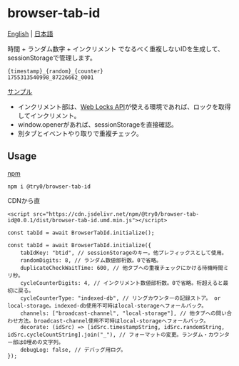 # browser-tab-id

[English](./README.md) | [日本語](./README.ja.md)

時間 + ランダム数字 + インクリメント でなるべく重複しないIDを生成して、sessionStorageで管理します。  


```
{timestamp}_{random}_{counter}
1755313540998_87226662_0001
```

[サンプル](https://try0.github.io/browser-tab-id/index.html)

* インクリメント部は、[Web Locks API](https://developer.mozilla.org/ja/docs/Web/API/Web_Locks_API)が使える環境であれば、ロックを取得してインクリメント。
* window.openerがあれば、sessionStorageを直接確認。
* 別タブとイベントやり取りで重複チェック。


## Usage

[npm](https://www.npmjs.com/package/@try0/browser-tab-id)
```
npm i @try0/browser-tab-id
```

CDNから直
```
<script src="https://cdn.jsdelivr.net/npm/@try0/browser-tab-id@0.0.1/dist/browser-tab-id.umd.min.js"></script>
```



```JS
const tabId = await BrowserTabId.initialize();
```

```JS
const tabId = await BrowserTabId.initialize({
    tabIdKey: "btid", // sessionStorageのキー。他プレフィックスとして使用。
    randomDigits: 8, // ランダム数値部桁数。0で省略。
    duplicateCheckWaitTime: 600, // 他タブへの重複チェックにかける待機時間ミリ秒。
    cycleCounterDigits: 4, // インクリメント数値部桁数。0で省略。桁超えると最初に戻る。
    cycleCounterType: "indexed-db", // リングカウンターの記録ストア。 or local-storage。indexed-db使用不可時はlocal-storageへフォールバック。
    channels: ["broadcast-channel", "local-storage"], // 他タブへの問い合わせ方法。broadcast-channel使用不可時はlocal-storageへフォールバック。
    decorate: (idSrc) => [idSrc.timestampString, idSrc.randomString, idSrc.cycleCountString].join("_"), // フォーマットの変更。ランダム・カウンター部は0埋めの文字列。
    debugLog: false, // デバッグ用ログ。
});
```

